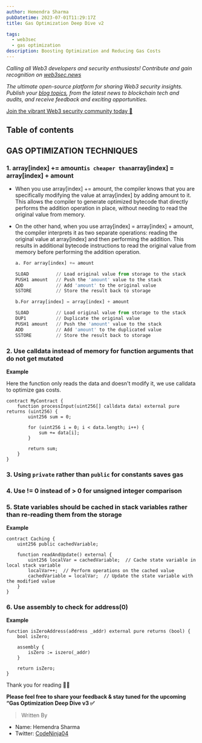 ```yaml
---
author: Hemendra Sharma
pubDatetime: 2023-07-01T11:29:17Z
title: Gas Optimization Deep Dive v2

tags:
  - web3sec
  - gas optimization
description: Boosting Optimization and Reducing Gas Costs
---
```


<em>Calling all Web3 developers and security enthusiasts! Contribute and gain recognition on [web3sec.news](https://web3sec.news/)

The ultimate open-source platform for sharing Web3 security insights. Publish your [blog topics](https://github.com/Web3secNews/blog),
from the latest news to blockchain tech and audits, and receive feedback and exciting opportunities.</em>

[Join the vibrant Web3 security community today 🤝 ](https://discord.com/invite/CseAxvtrZ3)

## Table of contents

## GAS OPTIMIZATION TECHNIQUES

### 1. array[index] += amount`is cheaper than`array[index] = array[index] + amount

- When you use array[index] += amount, the compiler knows that you are specifically modifying the value at array[index] by adding amount to it. This allows the compiler to generate optimized bytecode that directly performs the addition operation in place, without needing to read the original value from memory.
- On the other hand, when you use array[index] = array[index] + amount, the compiler interprets it as two separate operations: reading the original value at array[index] and then performing the addition. This results in additional bytecode instructions to read the original value from memory before performing the addition operation.

  ```python
  a. For array[index] += amount

  SLOAD          // Load original value from storage to the stack
  PUSH1 amount   // Push the 'amount' value to the stack
  ADD            // Add 'amount' to the original value
  SSTORE         // Store the result back to storage

  b.For array[index] = array[index] + amount

  SLOAD          // Load original value from storage to the stack
  DUP1           // Duplicate the original value
  PUSH1 amount   // Push the 'amount' value to the stack
  ADD            // Add 'amount' to the duplicated value
  SSTORE         // Store the result back to storage

  ```

### 2. Use calldata instead of memory for function arguments that do not get mutated

**Example**

Here the function only reads the data and doesn't modify it, we use calldata to optimize gas costs.

```solidity
contract MyContract {
    function processInput(uint256[] calldata data) external pure returns (uint256) {
        uint256 sum = 0;

        for (uint256 i = 0; i < data.length; i++) {
            sum += data[i];
        }

        return sum;
    }
}
```

### 3. Using `private` rather than `public` for constants saves gas

### 4. Use != 0 instead of > 0 for unsigned integer comparison

### 5. State variables should be cached in stack variables rather than re-reading them from the storage

**Example**

```solidity
contract Caching {
    uint256 public cachedVariable;

    function readAndUpdate() external {
        uint256 localVar = cachedVariable;  // Cache state variable in local stack variable
        localVar++;  // Perform operations on the cached value
        cachedVariable = localVar;  // Update the state variable with the modified value
    }
}

```

### 6. Use assembly to check for address(0)

**Example**

```solidity
function isZeroAddress(address _addr) external pure returns (bool) {
    bool isZero;

    assembly {
        isZero := iszero(_addr)
    }

    return isZero;
}

```

Thank you for reading ✌🏻

**Please feel free to share your feedback & stay tuned for the upcoming “Gas Optimization Deep Dive v3 ✅**

> Written By

- Name: Hemendra Sharma
- Twitter: [CodeNinja04](https://twitter.com/Codeninja04)
